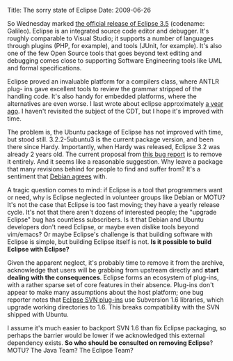 Title: The sorry state of Eclipse
Date: 2009-06-26

So Wednesday marked [the official release of Eclipse 3.5][1] (codename:
Galileo). Eclipse is an integrated source code editor and debugger. It's
roughly comparable to Visual Studio; it supports a number of languages through
plugins (PHP, for example), and tools (JUnit, for example). It's also one of
the few Open Source tools that goes beyond text editing and debugging comes
close to supporting Software Engineering tools like UML and formal
specifications.

Eclipse proved an invaluable platform for a compilers class, where ANTLR plug-
ins gave excellent tools to review the grammar stripped of the handling code.
It's also handy for embedded platforms, where the alternatives are even worse.
I last wrote about eclipse approximately [a year ago][2]. I haven't revisited
the subject of the CDT, but I hope it's improved with time.

The problem is, the Ubuntu package of Eclipse has not improved with time, but
stood still. 3.2.2-5ubuntu3 is the current package version, and been there
since Hardy. Importantly, when Hardy was released, Eclipse 3.2 was already 2
years old. The current proposal from [this bug report][3] is to remove it
entirely. And it seems like a reasonable suggestion. Why leave a package that
many revisions behind for people to find and suffer from? It's a sentiment
that [Debian agrees][4] with.

A tragic question comes to mind: if Eclipse is a tool that programmers want or
need, why is Eclipse neglected in volunteer groups like Debian or MOTU? It's
not the case that Eclipse is too fast moving; they have a yearly release
cycle. It's not that there aren't dozens of interested people; the "upgrade
Eclipse" bug has countless subscribers. Is it that Debian and Ubuntu
developers don't need Eclipse, or maybe even dislike tools beyond vim/emacs?
Or maybe Eclipse's challenge is that building software with Eclipse is simple,
but building Eclipse itself is not. **Is it possible to build Eclipse with
Eclipse?**

Given the apparent neglect, it's probably time to remove it from the archive,
acknowledge that users will be grabbing from upstream directly and **start
dealing with the consequences**. Eclipse forms an ecosystem of plug-ins, with
a rather sparse set of core features in their absence. Plug-ins don't appear
to make many assumptions about the host platform; one bug reporter notes that
[Eclipse SVN plug-ins][5] use Subversion 1.6 libraries, which upgrade working
directories to 1.6. This breaks compatibility with the SVN shipped with
Ubuntu.

I assume it's much easier to backport SVN 1.6 than fix Eclipse packaging, so
perhaps the barrier would be lower if we acknowledged this external dependency
exists. **So who should be consulted on removing Eclipse**? MOTU? The Java
Team? The Eclipse Team?

   [1]: http://www.eclipse.org/org/press-release/20090624_galileo.php

   [2]: http://jldugger.livejournal.com/6274.html

   [3]: https://bugs.launchpad.net/ubuntu/+source/eclipse/+bug/123064?comments=all

   [4]: http://bugs.debian.org/cgi-bin/bugreport.cgi?bug=526489

   [5]: https://bugs.launchpad.net/ubuntu/%2Bsource/subversion/%2Bbug/382048


